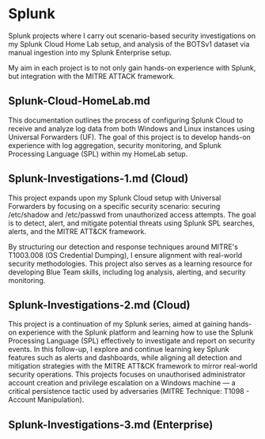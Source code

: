 # Splunk
Splunk projects where I carry out scenario-based security investigations on my Splunk Cloud Home Lab setup, and analysis of the BOTSv1 dataset via manual ingestion into my Splunk Enterprise setup.

My aim in each project is to not only gain hands-on experience with Splunk, but integration with the MITRE ATTACK framework.

## Splunk-Cloud-HomeLab.md
This documentation outlines the process of configuring Splunk Cloud to receive and analyze log data from both Windows and Linux instances using Universal Forwarders (UF). The goal of this project is to develop hands-on experience with log aggregation, security monitoring, and Splunk Processing Language (SPL) within my HomeLab setup.

## Splunk-Investigations-1.md (Cloud)
This project expands upon my Splunk Cloud setup with Universal Forwarders by focusing on a specific security scenario: securing /etc/shadow and /etc/passwd from unauthorized access attempts. The goal is to detect, alert, and mitigate potential threats using Splunk SPL searches, alerts, and the MITRE ATT&CK framework.

By structuring our detection and response techniques around MITRE's T1003.008 (OS Credential Dumping), I ensure alignment with real-world security methodologies. This project also serves as a learning resource for developing Blue Team skills, including log analysis, alerting, and security monitoring.

## Splunk-Investigations-2.md (Cloud)
This project is a continuation of my Splunk series, aimed at gaining hands-on experience with the Splunk platform and learning how to use the Splunk Processing Language (SPL) effectively to investigate and report on security events. In this follow-up, I explore and continue learning key Splunk features such as alerts and dashboards, while aligning all detection and mitigation strategies with the MITRE ATT&CK framework to mirror real-world security operations. This projects focuses on unauthorised administrator account creation and privilege escalation on a Windows machine — a critical persistence tactic used by adversaries (MITRE Technique: T1098 - Account Manipulation).

## Splunk-Investigations-3.md (Enterprise)

